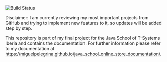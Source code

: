 ![Build Status](https://github.com/MiguelPelegrina/java_school_online_store_documentation/actions/workflows/ci.yml/badge.svg)

Disclaimer: I am currently reviewing my most important projects from GitHub and trying to implement new features to it, so updates will be added step by step.

This repository is part of my final project for the Java School of T-Systems Iberia and contains the documentation. For further information please refer to my documentation at https://miguelpelegrina.github.io/java_school_online_store_documentation/.
